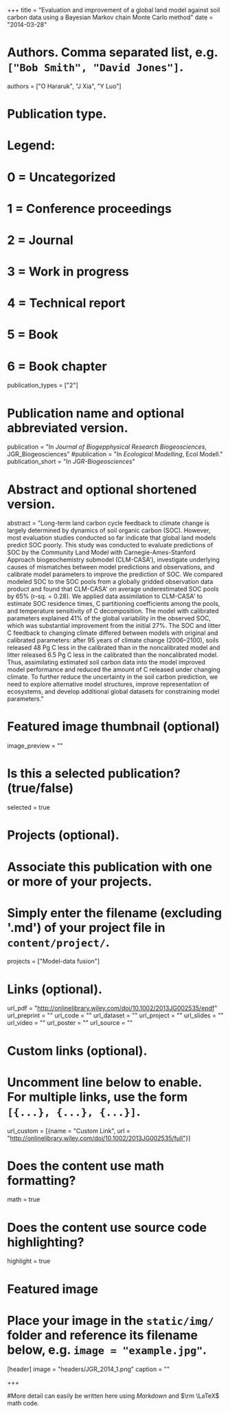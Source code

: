 +++
title = "Evaluation and improvement of a global land model against soil carbon data using a Bayesian Markov chain Monte Carlo method"
date = "2014-03-28"

# Authors. Comma separated list, e.g. `["Bob Smith", "David Jones"]`.
authors = ["O Hararuk", "J Xia", "Y Luo"]

# Publication type.
# Legend:
# 0 = Uncategorized
# 1 = Conference proceedings
# 2 = Journal
# 3 = Work in progress
# 4 = Technical report
# 5 = Book
# 6 = Book chapter
publication_types = ["2"]

# Publication name and optional abbreviated version.
publication = "In *Journal of Biogepphysical Research Biogeosciences*, JGR_Biogeosciences"
#publication = "In *Ecological Modelling*, Ecol Modell."
publication_short = "In *JGR-Biogeosciences*"

# Abstract and optional shortened version.
abstract = "Long-term land carbon cycle feedback to climate change is largely determined by dynamics of soil organic carbon (SOC). However, most evaluation studies conducted so far indicate that global land models predict SOC poorly. This study was conducted to evaluate predictions of SOC by the Community Land Model with Carnegie-Ames-Stanford Approach biogeochemistry submodel (CLM-CASA'), investigate underlying causes of mismatches between model predictions and observations, and calibrate model parameters to improve the prediction of SOC. We compared modeled SOC to the SOC pools from a globally gridded observation data product and found that CLM-CASA' on average underestimated SOC pools by 65% (r-sq. = 0.28). We applied data assimilation to CLM-CASA' to estimate SOC residence times, C partitioning coefficients among the pools, and temperature sensitivity of C decomposition. The model with calibrated parameters explained 41% of the global variability in the observed SOC, which was substantial improvement from the initial 27%. The SOC and litter C feedback to changing climate differed between models with original and calibrated parameters: after 95 years of climate change (2006–2100), soils released 48 Pg C less in the calibrated than in the noncalibrated model and litter released 6.5 Pg C less in the calibrated than the noncalibrated model. Thus, assimilating estimated soil carbon data into the model improved model performance and reduced the amount of C released under changing climate. To further reduce the uncertainty in the soil carbon prediction, we need to explore alternative model structures, improve representation of ecosystems, and develop additional global datasets for constraining model parameters."

# Featured image thumbnail (optional)
image_preview = ""

# Is this a selected publication? (true/false)
selected = true

# Projects (optional).
#   Associate this publication with one or more of your projects.
#   Simply enter the filename (excluding '.md') of your project file in `content/project/`.
projects = ["Model-data fusion"]

# Links (optional).
url_pdf = "http://onlinelibrary.wiley.com/doi/10.1002/2013JG002535/epdf"
url_preprint = ""
url_code = ""
url_dataset = ""
url_project = ""
url_slides = ""
url_video = ""
url_poster = ""
url_source = ""

# Custom links (optional).
#   Uncomment line below to enable. For multiple links, use the form `[{...}, {...}, {...}]`.
url_custom = [{name = "Custom Link", url = "http://onlinelibrary.wiley.com/doi/10.1002/2013JG002535/full"}]

# Does the content use math formatting?
math = true

# Does the content use source code highlighting?
highlight = true

# Featured image
# Place your image in the `static/img/` folder and reference its filename below, e.g. `image = "example.jpg"`.
[header]
image = "headers/JGR_2014_1.png"
caption = ""

+++

#More detail can easily be written here using *Markdown* and $\rm \LaTeX$ math code.
